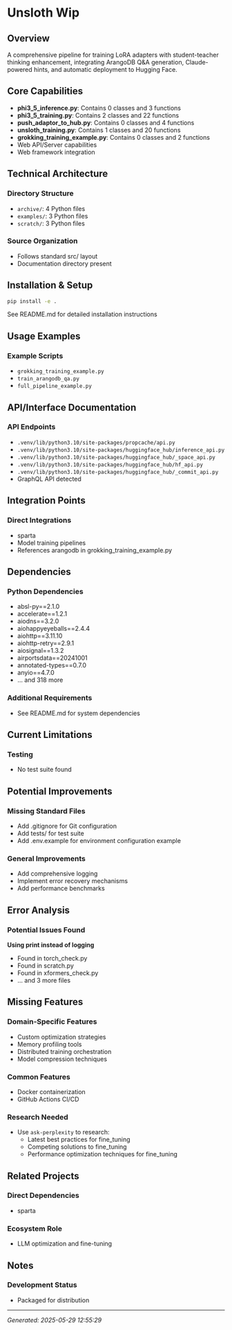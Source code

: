 # Unsloth Wip

## Overview
A comprehensive pipeline for training LoRA adapters with student-teacher thinking enhancement, integrating ArangoDB Q&A generation, Claude-powered hints, and automatic deployment to Hugging Face.

## Core Capabilities
- **phi3_5_inference.py**: Contains 0 classes and 3 functions
- **phi3_5_training.py**: Contains 2 classes and 22 functions
- **push_adaptor_to_hub.py**: Contains 0 classes and 4 functions
- **unsloth_training.py**: Contains 1 classes and 20 functions
- **grokking_training_example.py**: Contains 0 classes and 2 functions
- Web API/Server capabilities
- Web framework integration

## Technical Architecture
### Directory Structure
- `archive/`: 4 Python files
- `examples/`: 3 Python files
- `scratch/`: 3 Python files

### Source Organization
- Follows standard src/ layout
- Documentation directory present

## Installation & Setup
```bash
pip install -e .
```

See README.md for detailed installation instructions

## Usage Examples
### Example Scripts
- `grokking_training_example.py`
- `train_arangodb_qa.py`
- `full_pipeline_example.py`

## API/Interface Documentation
### API Endpoints
- `.venv/lib/python3.10/site-packages/propcache/api.py`
- `.venv/lib/python3.10/site-packages/huggingface_hub/inference_api.py`
- `.venv/lib/python3.10/site-packages/huggingface_hub/_space_api.py`
- `.venv/lib/python3.10/site-packages/huggingface_hub/hf_api.py`
- `.venv/lib/python3.10/site-packages/huggingface_hub/_commit_api.py`
- GraphQL API detected

## Integration Points
### Direct Integrations
- sparta
- Model training pipelines
- References arangodb in grokking_training_example.py

## Dependencies
### Python Dependencies
- absl-py==2.1.0
- accelerate==1.2.1
- aiodns==3.2.0
- aiohappyeyeballs==2.4.4
- aiohttp==3.11.10
- aiohttp-retry==2.9.1
- aiosignal==1.3.2
- airportsdata==20241001
- annotated-types==0.7.0
- anyio==4.7.0
- ... and 318 more

### Additional Requirements
- See README.md for system dependencies

## Current Limitations

### Testing
- No test suite found

## Potential Improvements
### Missing Standard Files
- Add .gitignore for Git configuration
- Add tests/ for test suite
- Add .env.example for environment configuration example

### General Improvements
- Add comprehensive logging
- Implement error recovery mechanisms
- Add performance benchmarks

## Error Analysis
### Potential Issues Found

**Using print instead of logging**
- Found in torch_check.py
- Found in scratch.py
- Found in xformers_check.py
- ... and 3 more files

## Missing Features
### Domain-Specific Features
- Custom optimization strategies
- Memory profiling tools
- Distributed training orchestration
- Model compression techniques

### Common Features
- Docker containerization
- GitHub Actions CI/CD

### Research Needed
- Use `ask-perplexity` to research:
  - Latest best practices for fine_tuning
  - Competing solutions to fine_tuning
  - Performance optimization techniques for fine_tuning

## Related Projects
### Direct Dependencies
- sparta

### Ecosystem Role
- LLM optimization and fine-tuning

## Notes

### Development Status
- Packaged for distribution

---
*Generated: 2025-05-29 12:55:29*
